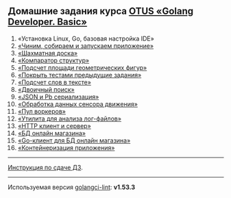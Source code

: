 ## Домашние задания курса [OTUS «Golang Developer. Basic»](https://otus.ru/lessons/go-basic/)
1) «Установка Linux, Go, базовая настройка IDE»
2) [«Чиним, собираем и запускаем приложение»](./hw02_fix_app)
3) [«Шахматная доска»](./hw03_chessboard)
4) [«Компаратор структур»](./hw04_struct_comparator)
5) [«Подсчет площади геометрических фигур»](./hw05_shapes)
6) [«Покрыть тестами предыдущие задания»](./hw06_testing)
7) [«Подсчет слов в тексте»](./hw07_word_counter)
8) [«Двоичный поиск»](./hw08_binary_search)
9) [«JSON и Pb сериализация»](./hw09_serialize)
10) [«Обработка данных сенсора движения»](./hw10_motion_sensor)
11) [«Пул воркеров»](./hw11_worker_pool)
12) [«Утилита для анализа лог-файлов»](./hw12_log_util)
13) [«HTTP клиент и сервер»](./hw13_http)
14) [«БД онлайн магазина»](./hw14_sql)
15) [«Go-клиент для БД онлайн магазина»](./hw15_go_sql)
15) [«Контейнеризация приложения»](./hw16_docker)

---
[Инструкция по сдаче ДЗ](https://github.com/OtusGolang/home_work/wiki#%D0%A1%D1%82%D1%83%D0%B4%D0%B5%D0%BD%D1%82%D0%B0%D0%BC).

---
Используемая версия [golangci-lint](https://golangci-lint.run/usage/install/#other-ci): <b>v1.53.3</b>
